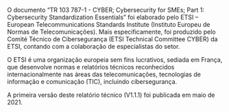 O documento “TR 103 787-1 - CYBER; Cybersecurity for SMEs; Part 1: Cybersecurity Standardization Essentials” foi elaborado pelo ETSI – European Telecommunications Standards Institute (Instituto Europeu de Normas de Telecomunicações).
Mais especificamente, foi produzido pelo Comité Técnico de Cibersegurança (ETSI Technical Committee CYBER) da ETSI, contando com a colaboração de especialistas do setor.

O ETSI é uma organização europeia sem fins lucrativos, sediada em França, que desenvolve normas e relatórios técnicos reconhecidos internacionalmente nas áreas das telecomunicações, tecnologias de informação e comunicação (TIC), incluindo cibersegurança.

A primeira versão deste relatório técnico (V1.1.1) foi publicada em maio de 2021.
